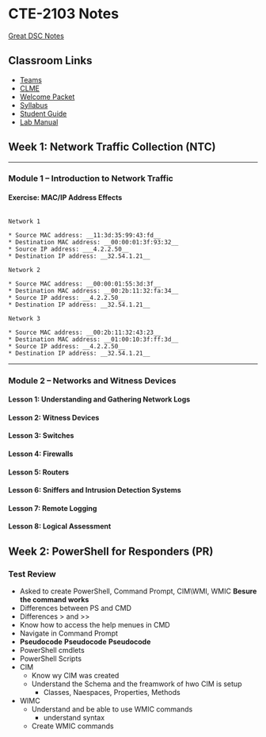 # CTE-2103 Notes

[Great DSC Notes](https://docs.microsoft.com/en-us/powershell/scripting/dsc/tutorials/dscautomationhostenabled?view=powershell-7.1)

## Classroom Links

* [Teams](https://teams.microsoft.com/l/team/19%3a7a166f374eb44c89bb972a20cf5a3d6e%40thread.tacv2/conversations?groupId=b0216bab-7ebb-498b-af22-3d7c8db2d92f&tenantId=37247798-f42c-42fd-8a37-d49c7128d36b)  
* [CLME](https://learn.dcita.edu/)  
* [Welcome Packet](.\Files\DC3-CTA_Welcome_Packet_ILV_Classroom-1.pdf)  
* [Syllabus](.\Files\CTE-SYLLABUS.pdf)  
* [Student Guide](.\Files\CTE-Student-Guide.pdf)
* [Lab Manual](.\Files\TTPs-Lab-Manual.pdf)  

## Week 1: Network Traffic Collection (NTC)

___

### Module 1 – Introduction to Network Traffic

#### Exercise: MAC/IP Address Effects  

~~~Experiance

Network 1  

* Source MAC address: __11:3d:35:99:43:fd__
* Destination MAC address: __00:00:01:3f:93:32__
* Source IP address: ___4.2.2.50__
* Destination IP address: __32.54.1.21__  

Network 2  

* Source MAC address: __00:00:01:55:3d:3f__
* Destination MAC address: __00:2b:11:32:fa:34__
* Source IP address: __4.2.2.50__
* Destination IP address: __32.54.1.21__  

Network 3  

* Source MAC address: __00:2b:11:32:43:23__
* Destination MAC address: __01:00:10:3f:ff:3d__
* Source IP address: __4.2.2.50__
* Destination IP address: __32.54.1.21__  
~~~

___

### Module 2 – Networks and Witness Devices

#### Lesson 1: Understanding and Gathering Network Logs

#### Lesson 2: Witness Devices

#### Lesson 3: Switches

#### Lesson 4: Firewalls

#### Lesson 5: Routers

#### Lesson 6: Sniffers and Intrusion Detection Systems

#### Lesson 7: Remote Logging

#### Lesson 8: Logical Assessment

## Week 2: PowerShell for Responders (PR)

### Test Review  

* Asked to create PowerShell, Command Prompt, CIM\WMI, WMIC **Besure the command works**
* Differences between PS and CMD
* Differences > and >>
* Know how to access the help menues in CMD
* Navigate in Command Prompt
* **Pseudocode** **Pseudocode** **Pseudocode**
* PowerShell cmdlets
* PowerShell Scripts
* CIM
  * Know wy CIM was created
  * Understand the Schema and the freamwork of hwo CIM is setup
    * Classes, Naespaces, Properties, Methods
* WIMC
  * Understand and be able to use WMIC commands
    * understand syntax
  * Create WMIC commands
